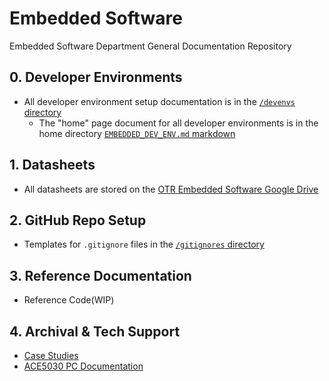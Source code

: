 # Embedded Software

Embedded Software Department General Documentation Repository

## 0. Developer Environments

- All developer environment setup documentation is in
  the [`/devenvs` directory](https://github.com/OntarioTechRacing/embedded/tree/main/devenvs)
    - The "home" page document for all developer environments is in the home
      directory [`EMBEDDED_DEV_ENV.md` markdown](https://github.com/OntarioTechRacing/embedded/blob/main/EMBEDDED_DEV_ENV.md)

## 1. Datasheets

- All datasheets are stored on
  the [OTR Embedded Software Google Drive](https://drive.google.com/drive/folders/0AHPA2ZoOBCtSUk9PVA)

## 2. GitHub Repo Setup

- Templates for `.gitignore` files in the [`/gitignores` directory](https://github.com/OntarioTechRacing/embedded/tree/main/gitignores)

## 3. Reference Documentation

- Reference Code(WIP)

## 4. Archival & Tech Support

- [Case Studies](https://github.com/OntarioTechRacing/embedded/blob/main/case_studies.md)
- [ACE5030 PC Documentation](https://github.com/OntarioTechRacing/embedded/blob/main/ACE5030_PC_README.md)
